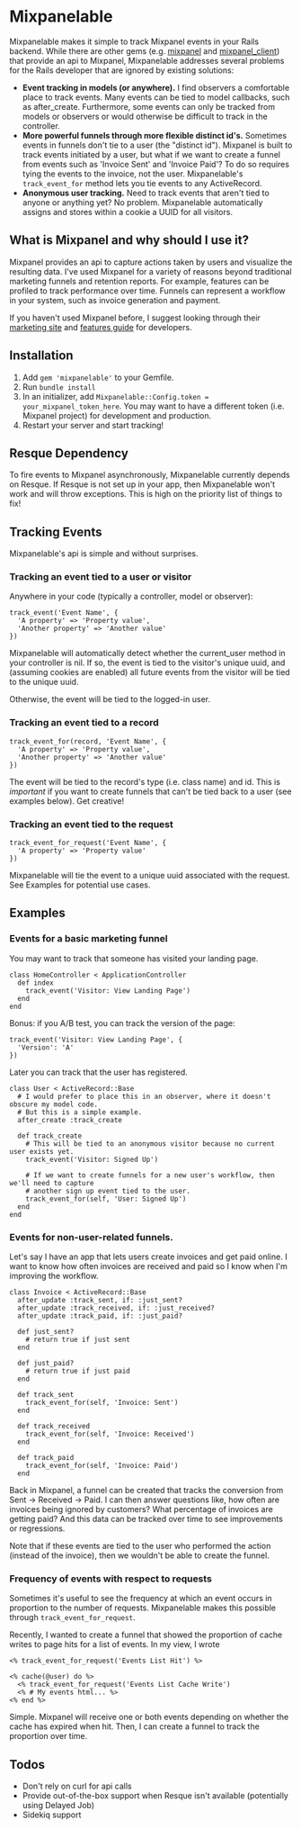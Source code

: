 Mixpanelable
============
Mixpanelable makes it simple to track Mixpanel events in your Rails backend. While there are other gems (e.g. [mixpanel] and [mixpanel_client]) that provide an api to Mixpanel, Mixpanelable addresses several problems for the Rails developer that are ignored by existing solutions:

- **Event tracking in models (or anywhere).** I find observers a comfortable place to track events. Many events can be tied to model callbacks, such as after_create. Furthermore, some events can only be tracked from models or observers or would otherwise be difficult to track in the controller.
- **More powerful funnels through more flexible distinct id's.** Sometimes events in funnels don't tie to a user (the "distinct id"). Mixpanel is built to track events initiated by a user, but what if we want to create a funnel from events such as 'Invoice Sent' and 'Invoice Paid'? To do so requires tying the events to the invoice, not the user. Mixpanelable's `track_event_for` method lets you tie events to any ActiveRecord.
- **Anonymous user tracking.** Need to track events that aren't tied to anyone or anything yet? No problem. Mixpanelable automatically assigns and stores within a cookie a UUID for all visitors.

What is Mixpanel and why should I use it?
-----------------------------------------
Mixpanel provides an api to capture actions taken by users and visualize the resulting data. I've used Mixpanel for a variety of reasons beyond traditional marketing funnels and retention reports. For example, features can be profiled to track performance over time. Funnels can represent a workflow in your system, such as invoice generation and payment.

If you haven't used Mixpanel before, I suggest looking through their [marketing site] and [features guide] for developers.

Installation
------------
1. Add `gem 'mixpanelable'` to your Gemfile.
2. Run `bundle install`
3. In an initializer, add `Mixpanelable::Config.token = your_mixpanel_token_here`. You may want to have a different token (i.e. Mixpanel project) for development and production.
4. Restart your server and start tracking!

Resque Dependency
-----------------
To fire events to Mixpanel asynchronously, Mixpanelable currently depends on Resque. If Resque is not set up in your app, then Mixpanelable won't work and will throw exceptions. This is high on the priority list of things to fix!

Tracking Events
---------------
Mixpanelable's api is simple and without surprises.

### Tracking an event tied to a user or visitor

Anywhere in your code (typically a controller, model or observer):

````
track_event('Event Name', {
  'A property' => 'Property value',
  'Another property' => 'Another value'
})
````

Mixpanelable will automatically detect whether the current_user method in your controller is nil. If so, the event is tied to the visitor's unique uuid, and (assuming cookies are enabled) all future events from the visitor will be tied to the unique uuid.

Otherwise, the event will be tied to the logged-in user.

### Tracking an event tied to a record

````
track_event_for(record, 'Event Name', {
  'A property' => 'Property value',
  'Another property' => 'Another value'
})
````

The event will be tied to the record's type (i.e. class name) and id. This is *important* if you want to create funnels that can't be tied back to a user (see examples below). Get creative!

### Tracking an event tied to the request

````
track_event_for_request('Event Name', {
  'A property' => 'Property value'
})
````

Mixpanelable will tie the event to a unique uuid associated with the request. See Examples for potential use cases.

Examples
--------

### Events for a basic marketing funnel

You may want to track that someone has visited your landing page.

````
class HomeController < ApplicationController
  def index
    track_event('Visitor: View Landing Page')
  end
end
````

Bonus: if you A/B test, you can track the version of the page:

````
track_event('Visitor: View Landing Page', {
  'Version': 'A'
})
````

Later you can track that the user has registered.

````
class User < ActiveRecord::Base
  # I would prefer to place this in an observer, where it doesn't obscure my model code.
  # But this is a simple example.
  after_create :track_create

  def track_create
    # This will be tied to an anonymous visitor because no current user exists yet.
    track_event('Visitor: Signed Up')

    # If we want to create funnels for a new user's workflow, then we'll need to capture
    # another sign up event tied to the user.
    track_event_for(self, 'User: Signed Up')
  end
end
````

### Events for non-user-related funnels.

Let's say I have an app that lets users create invoices and get paid online. I want to know how often invoices are received and paid so I know when I'm improving the workflow.

````
class Invoice < ActiveRecord::Base
  after_update :track_sent, if: :just_sent?
  after_update :track_received, if: :just_received?
  after_update :track_paid, if: :just_paid?

  def just_sent?
    # return true if just sent
  end

  def just_paid?
    # return true if just paid
  end

  def track_sent
    track_event_for(self, 'Invoice: Sent')
  end

  def track_received
    track_event_for(self, 'Invoice: Received')
  end

  def track_paid
    track_event_for(self, 'Invoice: Paid')
  end
````

Back in Mixpanel, a funnel can be created that tracks the conversion from Sent -> Received -> Paid. I can then answer questions like, how often are invoices being ignored by customers? What percentage of invoices are getting paid? And this data can be tracked over time to see improvements or regressions.

Note that if these events are tied to the user who performed the action (instead of the invoice), then we wouldn't be able to create the funnel.

### Frequency of events with respect to requests

Sometimes it's useful to see the frequency at which an event occurs in proportion to the number of requests. Mixpanelable makes this possible through `track_event_for_request`.

Recently, I wanted to create a funnel that showed the proportion of cache writes to page hits for a list of events. In my view, I wrote

````
<% track_event_for_request('Events List Hit') %>

<% cache(@user) do %>
  <% track_event_for_request('Events List Cache Write')
  <% # My events html... %>
<% end %>
````

Simple. Mixpanel will receive one or both events depending on whether the cache has expired when hit. Then, I can create a funnel to track the proportion over time.

Todos
-----

* Don't rely on curl for api calls
* Provide out-of-the-box support when Resque isn't available (potentially using Delayed Job)
* Sidekiq support

[mixpanel]: https://github.com/zevarito/mixpanel
[mixpanel_client]: https://github.com/keolo/mixpanel_client

[marketing site]: http//www.mixpanel.com
[features guide]: https://mixpanel.com/docs/getting-started/learn-about-the-features